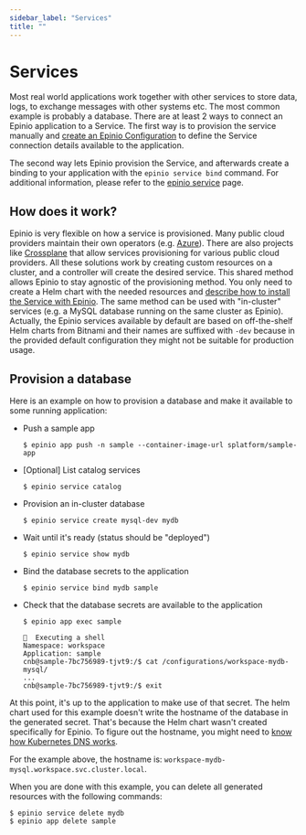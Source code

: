 ```yaml
---
sidebar_label: "Services"
title: ""
---
```


# Services

Most real world applications work together with other services to store data, logs, to exchange messages with other systems etc.
The most common example is probably a database. There are at least 2 ways to connect an Epinio application to a Service.
The first way is to provision the service manually and [create an Epinio Configuration](./configurations.md) to define the Service connection details available to the application.

The second way lets Epinio provision the Service, and afterwards create a binding to your application with the `epinio service bind` command. For additional information, please refer to the [epinio service](cli/epinio_service.md) page.

## How does it work?

Epinio is very flexible on how a service is provisioned. Many public cloud providers maintain their own operators (e.g. [Azure](https://github.com/Azure/azure-service-operator)). There are also projects like [Crossplane](https://crossplane.io/) that allow services provisioning for various public cloud providers. All these solutions work by creating custom resources on a cluster, and a controller will create the desired service.
This shared method allows Epinio to stay agnostic of the provisioning method. You only need to create a Helm chart with the needed resources and [describe how to install the Service with Epinio](../howtos/create_custom_service.md).
The same method can be used with "in-cluster" services (e.g. a MySQL database running on the same cluster as Epinio). Actually, the Epinio services available by default are based on off-the-shelf Helm charts from Bitnami and their names are suffixed with `-dev` because in the provided default configuration they might not be suitable for production usage.

## Provision a database

Here is an example on how to provision a database and make it available to some running application:

- Push a sample app

  ```
  $ epinio app push -n sample --container-image-url splatform/sample-app
  ```

- [Optional] List catalog services

  ```
  $ epinio service catalog
  ```

- Provision an in-cluster database

  ```
  $ epinio service create mysql-dev mydb
  ```

- Wait until it's ready (status should be "deployed")

  ```
  $ epinio service show mydb
  ```

- Bind the database secrets to the application

  ```
  $ epinio service bind mydb sample
  ```

- Check that the database secrets are available to the application

  ```
  $ epinio app exec sample

  🚢  Executing a shell
  Namespace: workspace
  Application: sample
  cnb@sample-7bc756989-tjvt9:/$ cat /configurations/workspace-mydb-mysql/
  ...
  cnb@sample-7bc756989-tjvt9:/$ exit
  ```

At this point, it's up to the application to make use of that secret. The helm chart used for this example doesn't write the hostname of the database in the generated secret. That's because the Helm chart wasn't created specifically for Epinio. To figure out the hostname, you might need to [know how Kubernetes DNS works](https://kubernetes.io/docs/concepts/services-networking/dns-pod-service/).

For the example above, the hostname is: `workspace-mydb-mysql.workspace.svc.cluster.local`.


When you are done with this example, you can delete all generated resources with the following commands:

```
$ epinio service delete mydb
$ epinio app delete sample
```